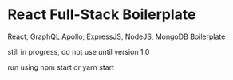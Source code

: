 # React Full-Stack Boilerplate
React, GraphQL Apollo, ExpressJS, NodeJS, MongoDB Boilerplate

still in progress, do not use until version 1.0


run using npm start or yarn start
